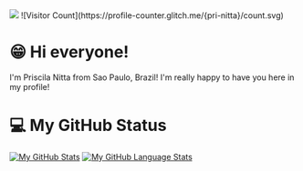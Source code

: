 <img src= "https://user-images.githubusercontent.com/73479796/111246153-88daa400-85e4-11eb-9365-06f9801fa56b.png">
![Visitor Count](https://profile-counter.glitch.me/{pri-nitta}/count.svg)

# 😁 Hi everyone!

I'm Priscila Nitta from Sao Paulo, Brazil! I'm really happy to have you here in my profile!



# 💻 My GitHub Status

[![My GitHub Stats](https://github-readme-stats.vercel.app/api/?username=pri-nitta&count_private=true&theme=tokyonight&showicons=true)]()
[![My GitHub Language Stats](https://github-readme-stats.vercel.app/api/top-langs/?username=pri-nitta&langs_count=5&theme=tokyonight)]()

